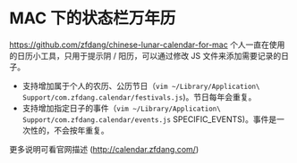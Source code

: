 # MAC 下的状态栏万年历

https://github.com/zfdang/chinese-lunar-calendar-for-mac
个人一直在使用的日历小工具，只用于提示阴 / 阳历，可以通过修改 JS 文件来添加需要记录的日子。

- 支持增加属于个人的农历、公历节日（`vim ~/Library/Application\ Support/com.zfdang.calendar/festivals.js`)。节日每年会重复。
- 支持增加指定日子的事件（`vim ~/Library/Application\ Support/com.zfdang.calendar/events.js` SPECIFIC_EVENTS)。事件是一次性的，不会按年重复。

更多说明可看官网描述 (http://calendar.zfdang.com/)
